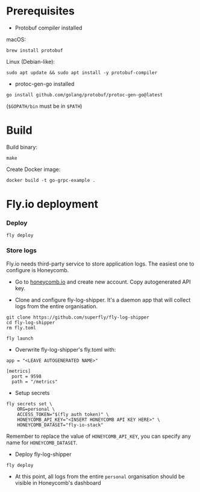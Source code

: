 # Prerequisites

- Protobuf compiler installed

macOS:
```
brew install protobuf
```

Linux (Debian-like):
```
sudo apt update && sudo apt install -y protobuf-compiler
```

- protoc-gen-go installed
```
go install github.com/golang/protobuf/protoc-gen-go@latest
```

(`$GOPATH/bin` must be in `$PATH`)

# Build

Build binary:
```
make 
```

Create Docker image:
```
docker build -t go-grpc-example .
```

# Fly.io deployment

### Deploy

```
fly deploy
```

### Store logs 

Fly.io needs third-party service to store application logs. The easiest one to configure is Honeycomb.

- Go to [honeycomb.io](https://honeycomb.io) and create new account. Copy autogenerated API key.

- Clone and configure fly-log-shipper. It's a daemon app that will collect logs from the entire organisation.
```
git clone https://github.com/superfly/fly-log-shipper
cd fly-log-shipper
rm fly.toml

fly launch
```

- Overwrite fly-log-shipper's fly.toml with:
```
app = "<LEAVE AUTOGENERATED NAME>"

[metrics]
  port = 9598
  path = "/metrics"
```

- Setup secrets
```
fly secrets set \
    ORG=personal \
    ACCESS_TOKEN="$(fly auth token)" \
    HONEYCOMB_API_KEY="<INSERT HONEYCOMB API KEY HERE>" \
    HONEYCOMB_DATASET="fly-io-stack"
```

Remember to replace the value of `HONEYCOMB_API_KEY`, you can specify any name for `HONEYCOMB_DATASET`.

- Deploy fly-log-shipper
```
fly deploy
```

- At this point, all logs from the entire `personal` organisation should be visible in Honeycomb's dashboard
